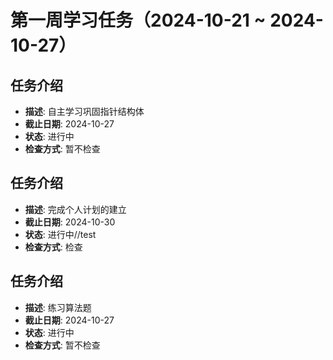 # 第一周学习任务（2024-10-21 ~ 2024-10-27）

## 任务介绍
- **描述**: 自主学习巩固指针结构体
- **截止日期**: 2024-10-27
- **状态**: 进行中
- **检查方式**: 暂不检查
## 任务介绍
- **描述**: 完成个人计划的建立
- **截止日期**: 2024-10-30
- **状态**: 进行中//test
- **检查方式**: 检查
## 任务介绍
- **描述**: 练习算法题
- **截止日期**: 2024-10-27
- **状态**: 进行中
- **检查方式**: 暂不检查

